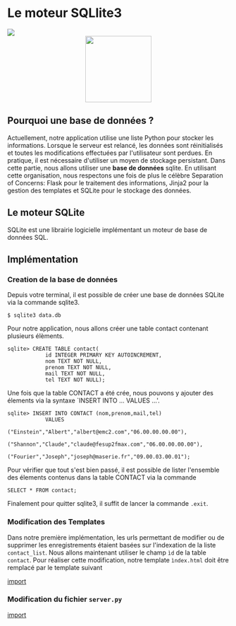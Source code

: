 # Le moteur SQLlite3


<div>
<img src="https://img.shields.io/badge/sqlite-v3.13-brightgreen.svg"> 
</div>

<div style="text-align:center;">
<img src="https://upload.wikimedia.org/wikipedia/commons/3/38/SQLite370.svg" height="150"/>
</div>

## Pourquoi une base de données ?

Actuellement, notre application utilise une liste Python pour stocker les informations. Lorsque le serveur est relancé, les données sont réinitialisés et toutes les modifications effectuées par l'utilisateur sont perdues. En pratique, il est nécessaire d'utiliser un moyen de stockage persistant. Dans cette partie, nous allons utiliser une **base de données** sqlite. En utilisant cette organisation, nous respectons une fois de plus le célèbre Separation of Concerns: Flask pour le traitement des informations, Jinja2 pour la gestion des templates et SQLite pour le stockage des données.


## Le moteur SQLite

SQLite est une librairie logicielle implémentant un moteur de base de données SQL.


## Implémentation

### Creation de la base de données

Depuis votre terminal, il est possible de créer une base de données SQLite via la commande sqlite3.

```
$ sqlite3 data.db
```

Pour notre application, nous allons créer une table contact contenant plusieurs élèments.

```
sqlite> CREATE TABLE contact(
            id INTEGER PRIMARY KEY AUTOINCREMENT,
            nom TEXT NOT NULL,
            prenom TEXT NOT NULL,
            mail TEXT NOT NULL,
            tel TEXT NOT NULL);
```

Une fois que la table CONTACT a été crée, nous pouvons y ajouter des élements via la syntaxe `INSERT INTO ... VALUES ...'.

```
sqlite> INSERT INTO CONTACT (nom,prenom,mail,tel)
            VALUES
                ("Einstein","Albert","albert@emc2.com","06.00.00.00.00"),
                ("Shannon","Claude","claude@fesup2fmax.com","06.00.00.00.00"),
                ("Fourier","Joseph","joseph@maserie.fr","09.00.03.00.01");
```

Pour vérifier que tout s'est bien passé, il est possible de lister l'ensemble des élements contenus dans la table CONTACT via la commande

```
SELECT * FROM contact;
```

Finalement pour quitter sqlite3, il suffit de lancer la commande `.exit`.

### Modification des Templates

Dans notre première implémentation, les urls permettant de modifier ou de supprimer les enregistrements étaient basées sur l'indexation de la liste `contact_list`. Nous allons maintenant utiliser le champ `ìd` de la table `contact`. Pour réaliser cette modification, notre template `ìndex.html` doit être remplacé par le template suivant

[import](./src/src5/templates/index.html)

### Modification du fichier `server.py`

[import](./src/src5/server.py)


